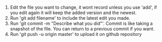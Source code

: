 1) Edit the file you want to change, it wont record unless you use 'add', if you edit again it will keep the added version and the newest.
2) Run 'git add filename' to include the latest edit you made.
3) Run 'git commit -m "Describe what you did"'. Commit is like taking a snapshot of the file. You can return to a previous commit if you want.
3) Run 'git push -u origin master' to upload it on github repository

